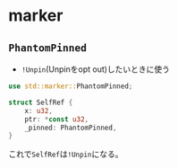 # marker

## `PhantomPinned`

* `!Unpin`(Unpinをopt out)したいときに使う

```rust
use std::marker::PhantomPinned;

struct SelfRef {
    x: u32,
    ptr: *const u32,
    _pinned: PhantomPinned,
}
```

これで`SelfRef`は`!Unpin`になる。
